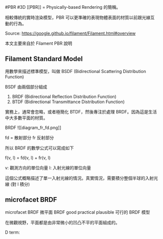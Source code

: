 #PBR #3D
[[PBR]] = Physically-based Rendering 的簡稱。

相較傳統的實時渲染模型，PBR 可以更準確的表現物體表面的材質以前跟光線互動的行為。

Source: https://google.github.io/filament/Filament.html#overview

本文主要來自於 Filament PBR 說明

## Filament Standard Model

用數學來描述標準模型，叫做 BSDF (Bidirectional Scattering Distribution Function)

BSDF 由兩個部分組成
1. BRDF (Bidirectional Reflection Distribution Function)
2. BTDF (Bidirectional Transmittance Distribution Function)

實務上，通常會忽略，或者極簡化 BTDF，然後專注於處理 BRDF。因為這是生活中大多數平面的材質。


BRDF ![[diagram_fr_fd.png]]

fd = 散射部分 fr 反射部分

所以 BRDF 的數學公式可以寫成如下

f(v, l) = fd(v, l) + fr(v, l)

v: 觀測方向的單位向量
l: 入射光線的單位向量

這個公式概略描述了單一入射光線的情況。真實情況，需要積分整個半球的入射光線 (對 l 積分)


## microfacet BRDF

microfacet BRDF 微平面 BRDF
good practical plausible 可行的 BRDF 模型

在微觀視野，平面都是由非常微小的凹凸不平的平面組成的。

D term: